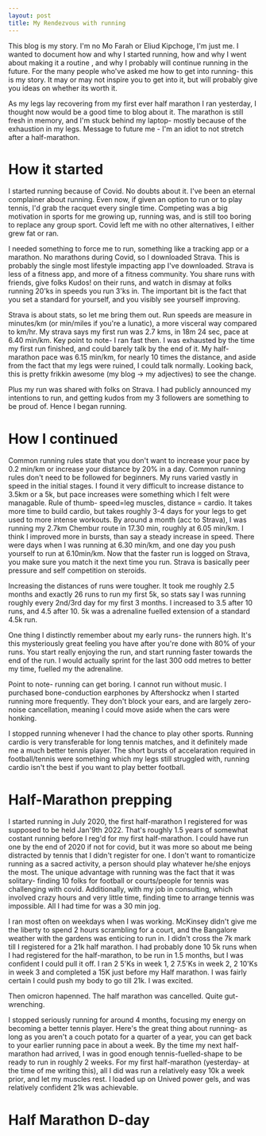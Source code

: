 ```yaml
---
layout: post
title: My Rendezvous with running
---
```


This blog is my story. I'm no Mo Farah or Eliud Kipchoge, I'm just me. I wanted to document how and why I started running, how and why I went about making it a routine , and why I probably will continue running in the future. For the many people who've asked me how to get into running- this is my story. It may or may not inspire you to get into it, but will probably give you ideas on whether its worth it. 

As my legs lay recovering from my first ever half marathon I ran yesterday, I thought now would be a good time to blog about it. The marathon is still fresh in memory, and I'm stuck behind my laptop- mostly because of the exhaustion in my legs. Message to future me - I'm an idiot to not stretch after a half-marathon.

# How it started

I started running because of Covid. No doubts about it. I've been an eternal complainer about running. Even now, if given an option to run or to play tennis, I'd grab the racquet every single time. Competing was a big motivation in sports for me growing up, running was, and is still too boring to replace any group sport. Covid left me with no other alternatives, I either grew fat or ran. 

I needed something to force me to run, something like a tracking app or a marathon. No marathons during Covid, so I downloaded Strava. This is probably the single most lifestyle impacting app I've downloaded. Strava is less of a fitness app, and more of a fitness community. You share runs with friends, give folks Kudos! on their runs, and watch in dismay at folks running 20'ks in speeds you run 3'ks in. The important bit is the fact that you set a standard for yourself, and you visibly see yourself improving. 

Strava is about stats, so let me bring them out. Run speeds are measure in minutes/km (or min/miles if you're a lunatic), a more visceral way compared to km/hr. My strava says my first run was 2.7 kms, in 18m 24 sec, pace at 6.40 min/km. Key point to note- I ran fast then. I was exhausted by the time my first run finished, and could barely talk by the end of it. My half-marathon pace was 6.15 min/km, for nearly 10 times the distance, and aside from the fact that my legs were ruined, I could talk normally. Looking back, this is pretty frikkin awesome (my blog -> my adjectives) to see the change. 

Plus my run was shared with folks on Strava. I had publicly announced my intentions to run, and getting kudos from my 3 followers are something to be proud of. Hence I began running. 

# How I continued

Common running rules state that you don't want to increase your pace by 0.2 min/km or increase your distance by 20% in a day. Common running rules don't need to be followed for beginners. My runs varied vastly in speed in the initial stages. I found it very difficult to increase distance to 3.5km or a 5k, but pace increases were something which I felt were managable. Rule of thumb- speed=leg muscles, distance = cardio. It takes more time to build cardio, but takes roughly 3-4 days for your legs to get used to more intense workouts. By around a month (acc to Strava), I was running my 2.7km Chembur route in 17.30 min, roughly at 6.05 min/km. I think I improved more in bursts, than say a steady increase in speed. There were days when I was running at 6.30 min/km, and one day you push yourself to run at 6.10min/km. Now that the faster run is logged on Strava, you make sure you match it the next time you run. Strava is basically peer pressure and self competition on steroids.

Increasing the distances of runs were tougher. It took me roughly 2.5 months and exactly 26 runs to run my first 5k, so stats say I was running roughly every 2nd/3rd day for my first 3 months. I increased to 3.5 after 10 runs, and 4.5 after 10. 5k was a adrenaline fuelled extension of a standard 4.5k run.

One thing I distinctly remember about my early runs- the runners high. It's this mysteriously great feeling you have after you're done with 80% of your runs. You start really enjoying the run, and start running faster towards the end of the run. I would actually sprint for the last 300 odd metres to better my time, fuelled my the adrenaline.

Point to note- running can get boring. I cannot run without music. I purchased bone-conduction earphones by Aftershockz when I started running more frequently. They don't block your ears, and are largely zero-noise cancellation, meaning I could move aside when the cars were honking. 

I stopped running whenever I had the chance to play other sports. Running cardio is very transferable for long tennis matches, and it definitely made me a much better tennis player. The short bursts of accelaration required in football/tennis were something which my legs still struggled with, running cardio isn't the best if you want to play better football. 

# Half-Marathon prepping

I started running in July 2020, the first half-marathon I registered for was supposed to be held Jan'9th 2022. That's roughly 1.5 years of somewhat costant running before I reg'd for my first half-marathon. I could have run one by the end of 2020 if not for covid, but it was more so about me being distracted by tennis that I didn't register for one. I don't want to romanticize running as a sacred activity, a person should play whatever he/she enjoys the most. The unique advantage with running was the fact that it was solitary- finding 10 folks for football or courts/people for tennis was challenging with covid. Additionally, with my job in consulting, which involved crazy hours and very little time, finding time to arrange tennis was impossible. All I had time for was a 30 min jog. 

I ran most often on weekdays when I was working. McKinsey didn't give me the liberty to spend 2 hours scrambling for a court, and the Bangalore weather with the gardens was enticing to run in. I didn't cross the 7k mark till I registered for a 21k half marathon. I had probably done 10 5k runs when I had registered for the half-marathon, to be run in 1.5 months, but I was confident I could pull it off. I ran 2 5'Ks in week 1, 2 7.5'Ks in week 2, 2 10'Ks in week 3 and completed a 15K just before my Half marathon. I was fairly certain I could push my body to go till 21k. I was excited.

Then omicron hapenned. The half marathon was cancelled. Quite gut-wrenching.

I stopped seriously running for around 4 months, focusing my energy on becoming a better tennis player. Here's the great thing about running- as long as you aren't a couch potato for a quarter of a year, you can get back to your earlier running pace in about a week. By the time my next half-marathon had arrived, I was in good enough tennis-fuelled-shape to be ready to run in roughly 2 weeks. For my first half-marathon (yesterday- at the time of me writing this), all I did was run a relatively easy 10k a week prior, and let my muscles rest. I loaded up on Unived power gels, and was relatively confident 21k was achievable. 

# Half Marathon D-day












































































